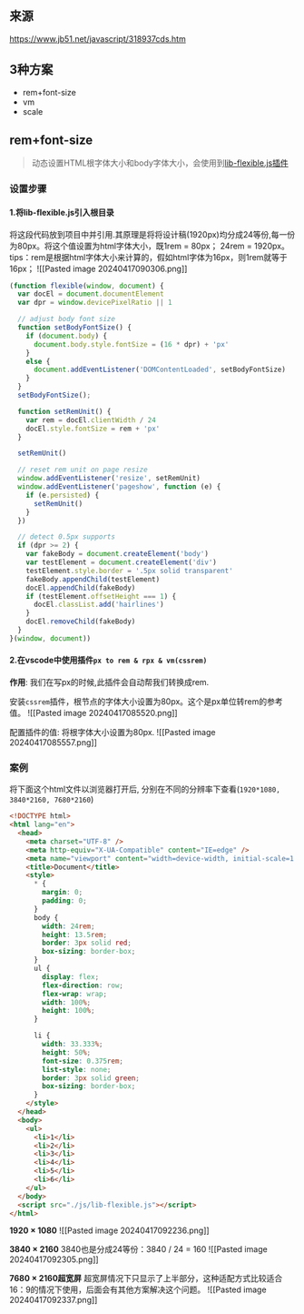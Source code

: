 ## 来源
https://www.jb51.net/javascript/318937cds.htm


## 3种方案
* rem+font-size
* vm
* scale


## rem+font-size
> 动态设置HTML根字体大小和body字体大小，会使用到[lib-flexible.js插件](https://github.com/amfe/lib-flexible/blob/2.0/index.js)
### 设置步骤
#### 1.将lib-flexible.js引入根目录
将这段代码放到项目中并引用.其原理是将将设计稿(1920px)均分成24等份,每一份为80px。将这个值设置为html字体大小，既1rem = 80px； 24rem = 1920px。
tips：rem是根据html字体大小来计算的，假如html字体为16px，则1rem就等于16px；
![[Pasted image 20240417090306.png]]
```js
(function flexible(window, document) {
  var docEl = document.documentElement
  var dpr = window.devicePixelRatio || 1

  // adjust body font size
  function setBodyFontSize() {
    if (document.body) {
      document.body.style.fontSize = (16 * dpr) + 'px'
    }
    else {
      document.addEventListener('DOMContentLoaded', setBodyFontSize)
    }
  }
  setBodyFontSize();

  function setRemUnit() {
    var rem = docEl.clientWidth / 24
    docEl.style.fontSize = rem + 'px'
  }

  setRemUnit()

  // reset rem unit on page resize
  window.addEventListener('resize', setRemUnit)
  window.addEventListener('pageshow', function (e) {
    if (e.persisted) {
      setRemUnit()
    }
  })

  // detect 0.5px supports
  if (dpr >= 2) {
    var fakeBody = document.createElement('body')
    var testElement = document.createElement('div')
    testElement.style.border = '.5px solid transparent'
    fakeBody.appendChild(testElement)
    docEl.appendChild(fakeBody)
    if (testElement.offsetHeight === 1) {
      docEl.classList.add('hairlines')
    }
    docEl.removeChild(fakeBody)
  }
}(window, document))
```


#### 2.在vscode中使用插件`px to rem & rpx & vm(cssrem)`
**作用**: 我们在写px的时候,此插件会自动帮我们转换成rem.

安装`cssrem`插件，根节点的字体大小设置为80px。这个是px单位转rem的参考值。
![[Pasted image 20240417085520.png]]

配置插件的值: 将根字体大小设置为80px. 
![[Pasted image 20240417085557.png]]

### 案例
将下面这个html文件以浏览器打开后, 分别在不同的分辨率下查看(`1920*1080, 3840*2160, 7680*2160`)
```html
<!DOCTYPE html>
<html lang="en">
  <head>
    <meta charset="UTF-8" />
    <meta http-equiv="X-UA-Compatible" content="IE=edge" />
    <meta name="viewport" content="width=device-width, initial-scale=1.0" />
    <title>Document</title>
    <style>
      * {
        margin: 0;
        padding: 0;
      }
      body {
        width: 24rem;
        height: 13.5rem;
        border: 3px solid red;
        box-sizing: border-box;
      }
      ul {
        display: flex;
        flex-direction: row;
        flex-wrap: wrap;
        width: 100%;
        height: 100%;
      }

      li {
        width: 33.333%;
        height: 50%;
        font-size: 0.375rem;
        list-style: none;
        border: 3px solid green;
        box-sizing: border-box;
      }
    </style>
  </head>
  <body>
    <ul>
      <li>1</li>
      <li>2</li>
      <li>3</li>
      <li>4</li>
      <li>5</li>
      <li>6</li>
    </ul>
  </body>
  <script src="./js/lib-flexible.js"></script>
</html>
```

**1920 × 1080**
![[Pasted image 20240417092236.png]]


**3840 × 2160**
3840也是分成24等份：3840 / 24 = 160
![[Pasted image 20240417092305.png]]

**7680 × 2160超宽屏**
超宽屏情况下只显示了上半部分，这种适配方式比较适合16：9的情况下使用，后面会有其他方案解决这个问题。
![[Pasted image 20240417092337.png]]